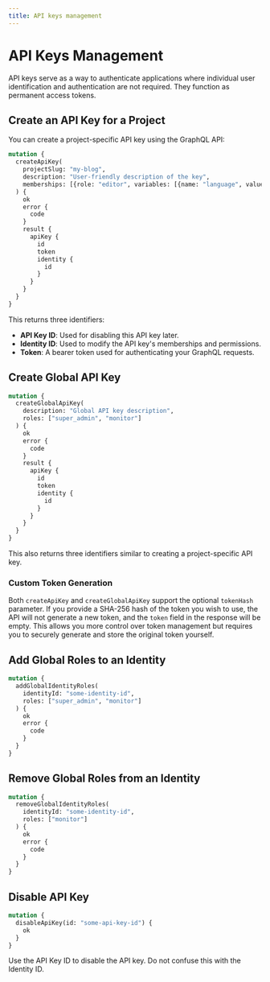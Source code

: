 ```yaml
---
title: API keys management
---
```


# API Keys Management

API keys serve as a way to authenticate applications where individual user identification and authentication are not required. They function as permanent access tokens.

## Create an API Key for a Project

You can create a project-specific API key using the GraphQL API:

```graphql
mutation {
  createApiKey(
    projectSlug: "my-blog",
    description: "User-friendly description of the key",
    memberships: [{role: "editor", variables: [{name: "language", values: ["cs"]}]}]
  ) {
    ok
    error {
      code
    }
    result {
      apiKey {
        id
        token
        identity {
          id
        }
      }
    }
  }
}
```

This returns three identifiers:

- **API Key ID**: Used for disabling this API key later.
- **Identity ID**: Used to modify the API key's memberships and permissions.
- **Token**: A bearer token used for authenticating your GraphQL requests.


## Create Global API Key

```graphql
mutation {
  createGlobalApiKey(
    description: "Global API key description",
    roles: ["super_admin", "monitor"]
  ) {
    ok
    error {
      code
    }
    result {
      apiKey {
        id
        token
        identity {
          id
        }
      }
    }
  }
}
```

This also returns three identifiers similar to creating a project-specific API key.

### Custom Token Generation

Both `createApiKey` and `createGlobalApiKey` support the optional `tokenHash` parameter. If you provide a SHA-256 hash of the token you wish to use, the API will not generate a new token, and the `token` field in the response will be empty. This allows you more control over token management but requires you to securely generate and store the original token yourself.

## Add Global Roles to an Identity

```graphql
mutation {
  addGlobalIdentityRoles(
    identityId: "some-identity-id",
    roles: ["super_admin", "monitor"]
  ) {
    ok
    error {
      code
    }
  }
}
```

## Remove Global Roles from an Identity

```graphql
mutation {
  removeGlobalIdentityRoles(
    identityId: "some-identity-id",
    roles: ["monitor"]
  ) {
    ok
    error {
      code
    }
  }
}
```



## Disable API Key

```graphql
mutation {
  disableApiKey(id: "some-api-key-id") {
    ok
  }
}
```

Use the API Key ID to disable the API key. Do not confuse this with the Identity ID.
